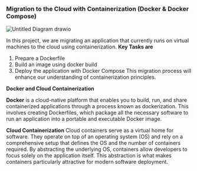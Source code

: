 ### Migration to the Cloud with Containerization (Docker & Docker Compose)
![Untitled Diagram drawio](https://github.com/user-attachments/assets/aff403c0-c133-4f2a-9d60-7905a9a089b5)

In this project, we are migrating an application that currently runs on virtual machines to the cloud using containerization.
**Key Tasks are**
1. Prepare a Dockerfile
2. Build an image using docker build
3. Deploy the application with Docker Compose
This migration process will enhance our understanding of containerization principles.

**Docker and Cloud Containerization**

**Docker** is a cloud-native platform that enables you to build, run, and share containerized applications through a process known as dockerization. This involves creating Dockerfiles, which package all the necessary software to run an application into a portable and executable Docker image.

**Cloud Containerization**
Cloud containers serve as a virtual home for software. They operate on top of an operating system (OS) and rely on a comprehensive setup that defines the OS and the number of containers required. By abstracting the underlying OS, containers allow developers to focus solely on the application itself. This abstraction is what makes containers particularly attractive for modern software deployment.
